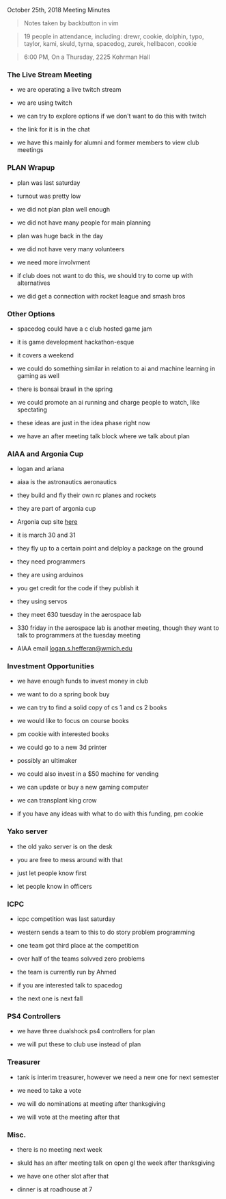 October 25th, 2018 Meeting Minutes
> Notes taken by backbutton in vim

> 19 people in attendance, including: drewr, cookie, dolphin, typo, taylor, kami, skuld, tyrna, spacedog, zurek, hellbacon, cookie





> 6:00 PM, On a Thursday, 2225 Kohrman Hall

### The Live Stream Meeting

* we are operating a live twitch stream

* we are using twitch

* we can try to explore options if we don't want to do this with twitch

* the link for it is in the chat

* we have this mainly for alumni and former members to view club meetings

### PLAN Wrapup

* plan was last saturday

* turnout was pretty low

* we did not plan plan well enough 

* we did not have many people for main planning

*  plan was huge back in the day

* we did not have very many volunteers

* we need more involvment

* if club does not want to do this, we should try to come up with alternatives

* we did get a connection with rocket league and smash bros

### Other Options

* spacedog could have a c club hosted game jam

* it is game development hackathon-esque

* it covers a weekend

* we could do something similar in relation to ai and machine learning in gaming as well

* there is bonsai brawl in the spring

* we could promote an ai running and charge people to watch, like spectating

* these ideas are just in the idea phase right now

*  we have an after meeting talk block where we talk about plan

### AIAA and Argonia Cup

* logan and ariana

* aiaa is the astronautics aeronautics

* they build and fly their own rc planes and rockets

* they are part of argonia cup

* Argonia cup site [here](http://www.argoniacup.com/)

* it is march 30 and 31

* they fly up to a certain point and delploy a package on the ground

* they need programmers

* they are using arduinos 

* you get credit for the code if they publish it

* they using servos

* they meet 630 tuesday in the aerospace lab

* 330 friday in the aerospace lab is another meeting, though they want to talk to programmers at the tuesday meeting

* AIAA email <logan.s.hefferan@wmich.edu>

### Investment Opportunities

* we have enough funds to invest money in club

* we want to do a spring book buy

* we can try to find a solid copy of cs 1 and cs 2 books

* we would like to focus on course books

* pm cookie with interested books

* we could go to a new 3d printer

* possibly an ultimaker

* we could also invest in a $50 machine for vending

* we can update or buy a new gaming computer

* we can transplant king crow

* if you have any ideas with what to do with this funding, pm cookie

### Yako server

* the old yako server is on the desk

* you are free to mess around with that

* just let people know first

* let people know in officers

### ICPC

* icpc competition was last saturday

* western sends a team to this to do story problem programming

* one team got third place at the competition

* over half of the teams solvved zero problems

* the team is currently run by Ahmed

* if you are interested talk to spacedog

* the next one is next fall

### PS4 Controllers

* we have three dualshock ps4 controllers for plan

* we will put these to club use instead of plan

### Treasurer

* tank is interim treasurer, however we need a new one for next semester

* we need to take a vote

* we will do nominations at meeting after thanksgiving

* we will vote at the meeting after that

### Misc.

* there is no meeting next week

* skuld has an after meeting talk on open gl the week after thanksgiving

* we have one other slot after that

* dinner is at roadhouse at 7
